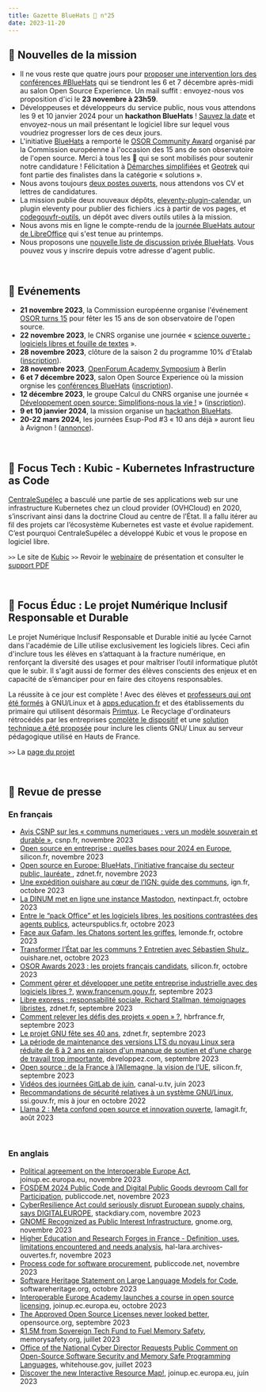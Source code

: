 ```yaml
---
title: Gazette BlueHats 🧢 n°25
date: 2023-11-20
---
```


## 🚀 Nouvelles de la mission

- Il ne vous reste que quatre jours pour [proposer une intervention lors des conférences #BlueHats](https://code.gouv.fr/fr/blog/appel-a-interventions-journees-bluehats-2023/) qui se tiendront les 6 et 7 décembre après-midi au salon Open Source Experience. Un mail suffit : envoyez-nous vos proposition d'ici le **23 novembre à 23h59**.
- Développeuses et développeurs du service public, nous vous attendons les 9 et 10 janvier 2024 pour un **hackathon BlueHats** ! [Sauvez la date](https://code.gouv.fr/fr/blog/sauvez-la-date-hackathon-bluehats-2024/) et envoyez-nous un mail présentant le logiciel libre sur lequel vous voudriez progresser lors de ces deux jours.
- L'initiative [BlueHats](https://code.gouv.fr/fr/bluehats/) a remporté le [OSOR Community Award](https://joinup.ec.europa.eu/collection/open-source-observatory-osor/osor-community-award-2023-voting) organisé par la Commission européenne à l'occasion des 15 ans de son observatoire de l'open source.  Merci à tous les 🧢 qui se sont mobilisés pour soutenir notre candidature !  Félicitation à [Démarches simplifiées](https://github.com/demarches-simplifiees/demarches-simplifiees.fr) et [Geotrek](https://geotrek.fr/2023/11/02/geotrek-osor-awards-2023.html) qui font partie des finalistes dans la catégorie « solutions ».
- Nous avons toujours [deux postes ouverts](https://code.gouv.fr/fr/blog/rejoignez-la-mission-logiciels-libres/), nous attendons vos CV et lettres de candidatures.
- La mission publie deux nouveaux dépôts, [eleventy-plugin-calendar](https://github.com/codegouvfr/eleventy-plugin-calendar), un plugin eleventy pour publier des fichiers .ics à partir de vos pages, et [codegouvfr-outils](https://git.sr.ht/~codegouvfr/codegouvfr-outils), un dépôt avec divers outils utiles à la mission.
- Nous avons mis en ligne le compte-rendu de la [journée BlueHats autour de LibreOffice](https://code.gouv.fr/fr/bluehats/libreoffice-2023/) qui s'est tenue au printemps.
- Nous proposons une [nouvelle liste de discussion privée BlueHats](https://groupes.renater.fr/sympa/info/bluehats).  Vous pouvez vous y inscrire depuis votre adresse d'agent public.

<br/>

## 📅 Evénements

- **21 novembre 2023**, la Commission européenne organise l'événement [OSOR turns 15](https://osorturns15.eu/) pour fêter les 15 ans de son observatoire de l'open source.
- **22 novembre 2023**, le CNRS organise une journée « [science ouverte : logiciels libres et fouille de textes](https://jso-cnrs-2023.sciencesconf.org/resource/page/id/1) ».
- **28 novembre 2023**, clôture de la saison 2 du programme 10% d'Etalab ([inscription](https://www.eventbrite.fr/e/billets-cloture-de-la-saison-2-du-programme-10-730265603077?aff=oddtdtcreator)).
- **28 novembre 2023**, [OpenForum Academy Symposium](https://symposium.openforumeurope.org/) à Berlin
- **6 et 7 décembre 2023**, salon Open Source Experience où la mission orgnise les [conférences BlueHats](https://code.gouv.fr/fr/blog/appel-a-interventions-journees-bluehats-2023/) ([inscription](https://www.opensource-experience.com/creer-mon-badge/)).
- **12 décembre 2023**, le groupe Calcul du CNRS organise une journée « [Développement open source: Simplifions-nous la vie !](https://calcul.math.cnrs.fr/2023-12-github-actions.html) » ([inscription](https://indico.mathrice.fr/event/488/)).
- **9 et 10 janvier 2024**, la mission organise un [hackathon BlueHats](https://code.gouv.fr/fr/blog/sauvez-la-date-hackathon-bluehats-2024/).
- **20-22 mars 2024**, les journées Esup-Pod #3 « 10 ans déjà » auront lieu à Avignon ! ([annonce](https://twitter.com/EsupPortail/status/1722182671692865728)).

<br/>

## 🚧 Focus Tech : Kubic - Kubernetes Infrastructure as Code 

[CentraleSupélec](https://www.centralesupelec.fr/) a basculé une partie de ses applications web sur une infrastructure Kubernetes chez un cloud provider (OVHCloud) en 2020, s’inscrivant ainsi dans la doctrine Cloud au centre de l’État.  Il a fallu itérer au fil des projets car l’écosystème Kubernetes est vaste et évolue rapidement.  C’est pourquoi CentraleSupélec a développé Kubic et vous le propose en logiciel libre.

`>>` Le site de [Kubic](https://centralesupelec.github.io/kubic/)
`>>` Revoir le [webinaire](https://bbb-dinum-scalelite.visio.education.fr/playback/presentation/2.3/26f6fa253cf483b89bcb8a3c8b41ddbfab504abd-1695289280656) de présentation et consulter le [support PDF](https://centralesupelec.github.io/kubic/pdf/Kubic%20-%20Webinaire%20DINUM.pdf)

<br/>

## 🏫 Focus Éduc : Le projet Numérique Inclusif Responsable et Durable

Le projet Numérique Inclusif Responsable et Durable initié au lycée Carnot dans l'académie de Lille utilise exclusivement les logiciels libres. Ceci afin d'inclure tous les élèves en s’attaquant à la fracture numérique, en renforçant la diversité des usages et pour maîtriser l’outil informatique plutôt que le subir. Il s'agit aussi de former des élèves conscients des enjeux et en capacité de s’émanciper pour en faire des citoyens responsables.

La réussite à ce jour est complète !  Avec des élèves et [professeurs qui ont été formés](https://maths-code.fr/cours/2023/05/20/formation-des-profs-a-gnu-linux-et-aux-enjeux-des-logiciels-libres/) à GNU/Linux et à [apps.education.fr](https://apps.education.fr) et des établissements du primaire qui utilisent désormais [Primtux](https://maths-code.fr/cours/2022/06/28/logiciel-libre-au-lycee-retour-dexperience/). Le Recyclage d'ordinateurs rétrocédés par les entreprises [complète le dispositif](https://maths-code.fr/cours/recycler-un-pc-sous-gnu-linux/) et une [solution technique a été proposée](https://maths-code.fr/cours/postes-linux-et-kwartz/) pour inclure les clients GNU/ Linux au serveur pédagogique utilisé en Hauts de France.

`>>` La [page du projet](https://maths-code.fr/cours/numerique-responsable/)

<br/>

## 📰 Revue de presse

### En français

- [Avis CSNP sur les « communs numeriques : vers un modèle souverain et durable »](https://csnp.fr/wp-content/uploads/2023/11/Avis-n%C2%B02023-09-du-08-novembre-2023-sur-les-communs-numeriques-1.pdf), csnp.fr, novembre 2023
- [Open source en entreprise : quelles bases pour 2024 en Europe](https://www.silicon.fr/open-source-entreprises-europe-2024-473347.html), silicon.fr, novembre 2023
- [Open source en Europe: BlueHats, l’initiative française du secteur public, lauréate ](https://www.zdnet.fr/blogs/l-esprit-libre/open-source-en-europe-bluehats-l-initiative-francaise-du-secteur-public-laureate-39962242.htm), zdnet.fr, novembre 2023
- [Une expédition ouishare au cœur de l’IGN: guide des communs](https://www.ign.fr/files/default/2023-10/guide_communs_ouishare.pdf), ign.fr, octobre 2023
- [La DINUM met en ligne une instance Mastodon](https://www.nextinpact.com/lebrief/72731/la-dinum-met-en-ligne-instance-mastodon), nextinpact.fr, octobre 2023
- [Entre le “pack Office” et les logiciels libres, les positions contrastées des agents publics](https://acteurspublics.fr/articles/entre-le-pack-office-et-les-logiciels-libres-les-positions-contrastees-des-agents-publics), acteurspublics.fr, octobre 2023
- [Face aux Gafam, les Chatons sortent les griffes](https://www.lemonde.fr/pixels/article/2023/10/14/face-aux-gafam-les-chatons-sortent-les-griffes_6194362_4408996.html), lemonde.fr, octobre 2023
- [Transformer l’État par les communs ? Entretien avec Sébastien Shulz.](https://www.ouishare.net/article/transformer-letat-par-les-communs), ouishare.net, octobre 2023
- [OSOR Awards 2023 : les projets français candidats](https://www.silicon.fr/osor-awards-2023-projets-francais-471918.html), silicon.fr, octobre 2023
- [Comment gérer et développer une petite entreprise industrielle avec des logiciels libres ?](https://www.francenum.gouv.fr/guides-et-conseils/pilotage-de-lentreprise/logiciels-de-gestion-de-lentreprise/comment-gerer-et), www.francenum.gouv.fr, septembre 2023
- [Libre express : responsabilité sociale, Richard Stallman, témoignages libristes](https://www.zdnet.fr/blogs/l-esprit-libre/libre-express-responsabilite-sociale-richard-stallman-temoignages-libristes-39961578.htm), zdnet.fr, septembre 2023
- [Comment relever les défis des projets « open » ?](https://www.hbrfrance.fr/organisation/comment-relever-les-defis-des-projets-open-60249), hbrfrance.fr, septembre 2023
- [Le projet GNU fête ses 40 ans](https://www.zdnet.fr/blogs/l-esprit-libre/le-projet-gnu-fete-ses-40-ans-39961502.htm), zdnet.fr, septembre 2023
- [La période de maintenance des versions LTS du noyau Linux sera réduite de 6 à 2 ans en raison d'un manque de soutien et d'une charge de travail trop importante](https://linux.developpez.com/actu/348703/La-periode-de-maintenance-des-versions-LTS-du-noyau-Linux-sera-reduite-de-6-a-2-ans-en-raison-d-un-manque-de-soutien-et-d-une-charge-de-travail-trop-importante-qui-epuise-les-mainteneurs/), developpez.com, septembre 2023
- [Open source : de la France à l’Allemagne, la vision de l’UE](https://www.silicon.fr/open-source-allemagne-471289.html), silicon.fr, septembre 2023
- [Vidéos des journées GitLab de juin](https://www.canal-u.tv/chaines/ad/journee-gitlab), canal-u.tv, juin 2023
- [Recommandations de sécurité relatives à un système GNU/Linux](https://www.ssi.gouv.fr/guide/recommandations-de-securite-relatives-a-un-systeme-gnulinux/), ssi.gouv.fr, mis à jour en octobre 2022
- [Llama 2 : Meta confond open source et innovation ouverte](https://www.lemagit.fr/actualites/366548060/Llama-2-Meta-confond-open-source-et-innovation-ouverte), lamagit.fr, août 2023

<br/>

### En anglais

- [Political agreement on the Interoperable Europe Act](https://joinup.ec.europa.eu/interoperable-europe/news/political-agreement-interoperable-europe-act), joinup.ec.europa.eu, novembre 2023
- [FOSDEM 2024 Public Code and Digital Public Goods devroom Call for Participation](https://blog.publiccode.net/news/2023/11/13/fosdem-2024-public-code-and-digital-public-goods-devroom-call-for-proposal.html), publiccode.net, novembre 2023
- [Cyber ​​Resilience Act could seriously disrupt European supply chains, says DIGITALEUROPE](https://stackdiary.com/cra-could-disrupt-eu-supply-chains-digitaleurope/), stackdiary.com, novembre 2023
- [GNOME Recognized as Public Interest Infrastructure](https://foundation.gnome.org/2023/11/09/gnome-recognized-as-public-interest-infrastructure/), gnome.org, novembre 2023
- [Higher Education and Research Forges in France - Definition, uses, limitations encountered and needs analysis](https://hal-lara.archives-ouvertes.fr/hal-04208924), hal-lara.archives-ouvertes.fr, novembre 2023
- [Process code for software procurement](https://processcode.publiccode.net/1a-getting-oriented.html), publiccode.net, novembre 2023
- [Software Heritage Statement on Large Language Models for Code](https://www.softwareheritage.org/2023/10/19/swh-statement-on-llm-for-code/?lang=fr), softwareheritage.org, octobre 2023
- [Interoperable Europe Academy launches a course in open source licensing](https://joinup.ec.europa.eu/collection/open-source-observatory-osor/news/new-free-online-course-open-source-licenses-eu), joinup.ec.europa.eu, octobre 2023
- [The Approved Open Source Licenses never looked better](https://blog.opensource.org/the-approved-open-source-licenses-never-looked-better/), opensource.org, septembre 2023
- [$1.5M from Sovereign Tech Fund to Fuel Memory Safety](https://www.memorysafety.org/blog/1.5m-from-sovereign-tech-fund/), memorysafety.org, juillet 2023
- [Office of the National Cyber Director Requests Public Comment on Open-Source Software Security and Memory Safe Programming Languages](https://www.whitehouse.gov/oncd/briefing-room/2023/08/10/fact-sheet-office-of-the-national-cyber-director-requests-public-comment-on-open-source-software-security-and-memory-safe-programming-languages/), whitehouse.gov, juillet 2023
- [Discover the new Interactive Resource Map!](https://joinup.ec.europa.eu/collection/open-source-observatory-osor/news/interactive-map-oss-resources), joinup.ec.europa.eu, juin 2023
